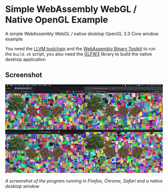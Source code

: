 # Simple WebAssembly WebGL / Native OpenGL Example
A simple WebAssembly WebGL / native desktop OpenGL 3.3 Core window example

You need the [LLVM toolchain](https://llvm.org/) and the [WebAssembly Binary Toolkit](https://github.com/WebAssembly/wabt) to run the `build.sh` script, you also need the [GLFW3](https://www.glfw.org/) library to build the native desktop application

## Screenshot
![All platforms screenshot](docs/screenshot.png)

*A screenshot of the program running in Firefox, Chrome, Safari and a native desktop window*
